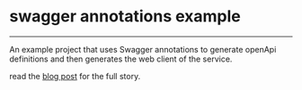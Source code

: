 # swagger annotations example
---

An example project that uses Swagger annotations to generate openApi definitions and then generates the web client of the service.


read the [blog post](http://google.com) for the full story.

